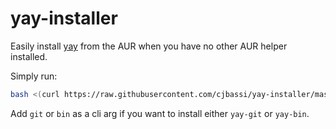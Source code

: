 # yay-installer

Easily install [yay](https://github.com/Jguer/yay) from the AUR when you have no other AUR helper installed.

Simply run:
```sh
bash <(curl https://raw.githubusercontent.com/cjbassi/yay-installer/master/yay-installer)
```

Add `git` or `bin` as a cli arg if you want to install either `yay-git` or `yay-bin`.
